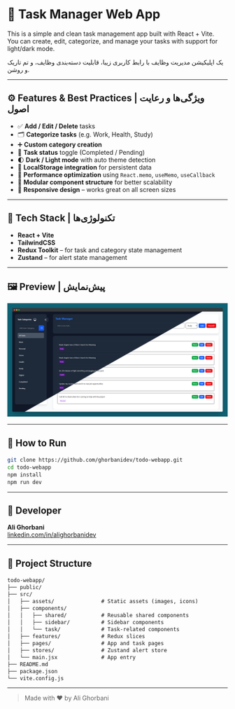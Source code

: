 # 📝 Task Manager Web App

This is a simple and clean task management app built with React + Vite.  
You can create, edit, categorize, and manage your tasks with support for light/dark mode.

یک اپلیکیشن مدیریت وظایف با رابط کاربری زیبا، قابلیت دسته‌بندی وظایف، و تم تاریک و روشن.

---

## ⚙️ Features & Best Practices | ویژگی‌ها و رعایت اصول

- ✅ **Add / Edit / Delete** tasks  
- 🗂️ **Categorize tasks** (e.g. Work, Health, Study)  
- ➕ **Custom category creation**  
- 🎯 **Task status** toggle (Completed / Pending)  
- 🌓 **Dark / Light mode** with auto theme detection  
- 💾 **LocalStorage integration** for persistent data  
- 🧠 **Performance optimization** using `React.memo`, `useMemo`, `useCallback`  
- 🧩 **Modular component structure** for better scalability  
- 📱 **Responsive design** – works great on all screen sizes  

---

## 🧠 Tech Stack | تکنولوژی‌ها

- **React + Vite**
- **TailwindCSS**
- **Redux Toolkit** – for task and category state management
- **Zustand** – for alert state management

---

## 🖼️ Preview | پیش‌نمایش

![Preview - Light / Dark Mode](./DEMO1.png)

---

## 🚀 How to Run

```bash
git clone https://github.com/ghorbanidev/todo-webapp.git
cd todo-webapp
npm install
npm run dev
```

---

## 👤 Developer

**Ali Ghorbani**  
[linkedin.com/in/alighorbanidev](https://linkedin.com/in/alighorbanidev)

---

## 📁 Project Structure

```
todo-webapp/
├── public/
├── src/
│   ├── assets/               # Static assets (images, icons)
│   ├── components/
│   │   ├── shared/           # Reusable shared components
│   │   ├── sidebar/          # Sidebar components
│   │   └── task/             # Task-related components
│   ├── features/             # Redux slices
│   ├── pages/                # App and task pages
│   ├── stores/               # Zustand alert store
│   └── main.jsx              # App entry
├── README.md
├── package.json
└── vite.config.js
```

---

> Made with ❤️ by Ali Ghorbani